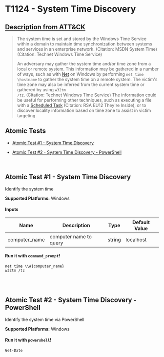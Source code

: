 # T1124 - System Time Discovery
## [Description from ATT&CK](https://attack.mitre.org/wiki/Technique/T1124)
<blockquote>The system time is set and stored by the Windows Time Service within a domain to maintain time synchronization between systems and services in an enterprise network. (Citation: MSDN System Time) (Citation: Technet Windows Time Service)

An adversary may gather the system time and/or time zone from a local or remote system. This information may be gathered in a number of ways, such as with [Net](https://attack.mitre.org/software/S0039) on Windows by performing <code>net time \\hostname</code> to gather the system time on a remote system. The victim's time zone may also be inferred from the current system time or gathered by using <code>w32tm /tz</code>. (Citation: Technet Windows Time Service) The information could be useful for performing other techniques, such as executing a file with a [Scheduled Task](https://attack.mitre.org/techniques/T1053) (Citation: RSA EU12 They're Inside), or to discover locality information based on time zone to assist in victim targeting.</blockquote>

## Atomic Tests

- [Atomic Test #1 - System Time Discovery](#atomic-test-1---system-time-discovery)

- [Atomic Test #2 - System Time Discovery - PowerShell](#atomic-test-2---system-time-discovery---powershell)


<br/>

## Atomic Test #1 - System Time Discovery
Identify the system time

**Supported Platforms:** Windows


#### Inputs
| Name | Description | Type | Default Value | 
|------|-------------|------|---------------|
| computer_name | computer name to query | string | localhost|

#### Run it with `command_prompt`! 
```
net time \\#{computer_name}
w32tm /tz
```



<br/>
<br/>

## Atomic Test #2 - System Time Discovery - PowerShell
Identify the system time via PowerShell

**Supported Platforms:** Windows


#### Run it with `powershell`! 
```
Get-Date
```



<br/>
